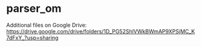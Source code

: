 # parser_om

Additional files on Google Drive: https://drive.google.com/drive/folders/1D_PG52ShlVWkBWmAP9XPSjMC_K7dFxY_?usp=sharing
